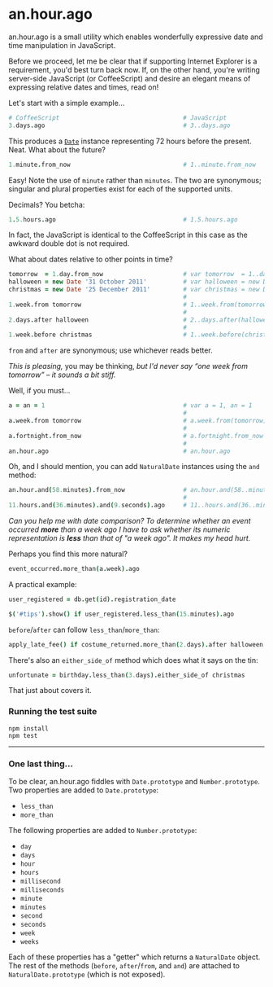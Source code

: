 # an.hour.ago

an.hour.ago is a small utility which enables wonderfully expressive date and
time manipulation in JavaScript.

Before we proceed, let me be clear that if supporting Internet Explorer is a
requirement, you'd best turn back now. If, on the other hand, you're writing
server-side JavaScript (or CoffeeScript) and desire an elegant means of
expressing relative dates and times, read on!

Let's start with a simple example...

```coffeescript
# CoffeeScript                                  # JavaScript
3.days.ago                                      # 3..days.ago
```

This produces a [`Date`][1] instance representing 72 hours before the present.
Neat. What about the future?

```coffeescript
1.minute.from_now                               # 1..minute.from_now
```

Easy! Note the use of `minute` rather than `minutes`. The two are synonymous;
singular and plural properties exist for each of the supported units.

Decimals? You betcha:

```coffeescript
1.5.hours.ago                                   # 1.5.hours.ago
```

In fact, the JavaScript is identical to the CoffeeScript in this case as the
awkward double dot is not required.

What about dates relative to other points in time?

```coffeescript
tomorrow  = 1.day.from_now                      # var tomorrow  = 1..day.from_now
halloween = new Date '31 October 2011'          # var halloween = new Date('31 October 2011')
christmas = new Date '25 December 2011'         # var christmas = new Date('25 December 2011')
                                                #
1.week.from tomorrow                            # 1..week.from(tomorrow)
                                                #
2.days.after halloween                          # 2..days.after(halloween)
                                                #
1.week.before christmas                         # 1..week.before(christmas)
```

`from` and `after` are synonymous; use whichever reads better.

*This is pleasing,* you may be thinking, *but I'd never say “one week from
tomorrow” – it sounds a bit stiff.*

Well, if you must...

```coffeescript
a = an = 1                                      # var a = 1, an = 1
                                                #
a.week.from tomorrow                            # a.week.from(tomorrow)
                                                #
a.fortnight.from_now                            # a.fortnight.from_now
                                                #
an.hour.ago                                     # an.hour.ago
```

Oh, and I should mention, you can add `NaturalDate` instances using the `and`
method:

```coffeescript
an.hour.and(58.minutes).from_now                # an.hour.and(58..minutes).from_now
                                                #
11.hours.and(36.minutes).and(9.seconds).ago     # 11..hours.and(36..minutes).and(9..seconds).ago
```

*Can you help me with date comparison? To determine whether an event occurred
**more** than a week ago I have to ask whether its numeric representation is
**less** than that of "a week ago". It makes my head hurt.*

Perhaps you find this more natural?

```coffeescript
event_occurred.more_than(a.week).ago
```

A practical example:

```coffeescript
user_registered = db.get(id).registration_date

$('#tips').show() if user_registered.less_than(15.minutes).ago
```

`before`/`after` can follow `less_than`/`more_than`:

```coffeescript
apply_late_fee() if costume_returned.more_than(2.days).after halloween
```

There's also an `either_side_of` method which does what it says on the tin:

```coffeescript
unfortunate = birthday.less_than(3.days).either_side_of christmas
```

That just about covers it.

### Running the test suite

    npm install
    npm test

- - - - - - - - - - - - - - - - - - - - - - - - - - - - - - - - - - - - - - -

### One last thing...

To be clear, an.hour.ago fiddles with `Date.prototype` and `Number.prototype`.
Two properties are added to `Date.prototype`:

  + `less_than`
  + `more_than`

The following properties are added to `Number.prototype`:

  + `day`
  + `days`
  + `hour`
  + `hours`
  + `millisecond`
  + `milliseconds`
  + `minute`
  + `minutes`
  + `second`
  + `seconds`
  + `week`
  + `weeks`

Each of these properties has a "getter" which returns a `NaturalDate` object.
The rest of the methods (`before`, `after`/`from`, and `and`) are attached to
`NaturalDate.prototype` (which is not exposed).


[1]: https://developer.mozilla.org/en/JavaScript/Reference/Global_Objects/Date
